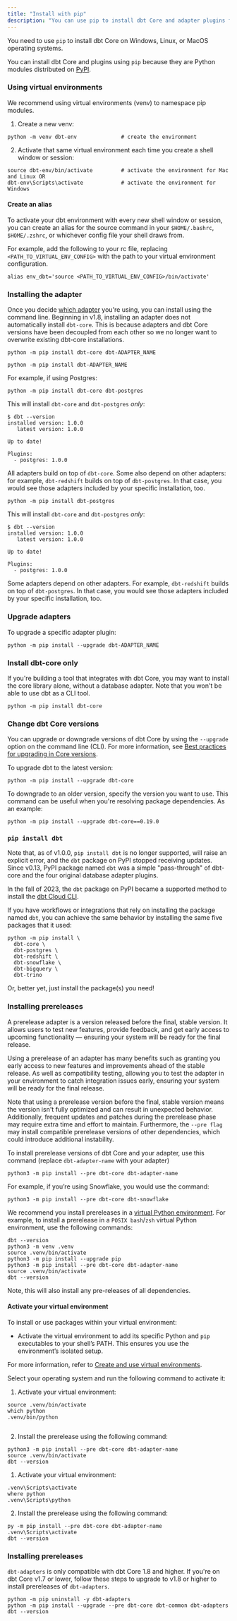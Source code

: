```yaml
---
title: "Install with pip"
description: "You can use pip to install dbt Core and adapter plugins from the command line."
---
```


You need to use `pip` to install dbt Core on Windows, Linux, or MacOS operating systems.

You can install dbt Core and plugins using `pip` because they are Python modules distributed on [PyPI](https://pypi.org/project/dbt-core/).

<FAQ path="Core/install-pip-os-prereqs" />
<FAQ path="Core/install-python-compatibility" />

### Using virtual environments

We recommend using virtual environments (venv) to namespace pip modules.

1. Create a new venv:

```shell
python -m venv dbt-env				# create the environment
```

2. Activate that same virtual environment each time you create a shell window or session:

```shell
source dbt-env/bin/activate			# activate the environment for Mac and Linux OR
dbt-env\Scripts\activate			# activate the environment for Windows
```

#### Create an alias

To activate your dbt environment with every new shell window or session, you can create an alias for the source command in your `$HOME/.bashrc`, `$HOME/.zshrc`, or whichever config file your shell draws from. 

For example, add the following to your rc file, replacing `<PATH_TO_VIRTUAL_ENV_CONFIG>` with the path to your virtual environment configuration.

```shell
alias env_dbt='source <PATH_TO_VIRTUAL_ENV_CONFIG>/bin/activate'
```

### Installing the adapter

Once you decide [which adapter](/docs/supported-data-platforms) you're using, you can install using the command line. Beginning in v1.8, installing an adapter does not automatically install `dbt-core`. This is because adapters and dbt Core versions have been decoupled from each other so we no longer want to overwrite existing dbt-core installations.

<VersionBlock firstVersion="1.8">

```shell
python -m pip install dbt-core dbt-ADAPTER_NAME
```

</VersionBlock>

<VersionBlock lastVersion="1.7">

```shell
python -m pip install dbt-ADAPTER_NAME
```

</VersionBlock>

For example, if using Postgres:

<VersionBlock firstVersion="1.8">

```shell
python -m pip install dbt-core dbt-postgres
```

This will install `dbt-core` and `dbt-postgres` _only_:

```shell
$ dbt --version
installed version: 1.0.0
   latest version: 1.0.0

Up to date!

Plugins:
  - postgres: 1.0.0
```

All adapters build on top of `dbt-core`. Some also depend on other adapters: for example, `dbt-redshift` builds on top of `dbt-postgres`. In that case, you would see those adapters included by your specific installation, too.
</VersionBlock>

<VersionBlock lastVersion="1.7">

```shell
python -m pip install dbt-postgres
```

This will install `dbt-core` and `dbt-postgres` _only_:

```shell
$ dbt --version
installed version: 1.0.0
   latest version: 1.0.0

Up to date!

Plugins:
  - postgres: 1.0.0
```

Some adapters depend on other adapters. For example, `dbt-redshift` builds on top of `dbt-postgres`. In that case, you would see those adapters included by your specific installation, too.
</VersionBlock>

### Upgrade adapters

To upgrade a specific adapter plugin:

```shell
python -m pip install --upgrade dbt-ADAPTER_NAME
```

### Install dbt-core only

If you're building a tool that integrates with dbt Core, you may want to install the core library alone, without a database adapter. Note that you won't be able to use dbt as a CLI tool.

```shell
python -m pip install dbt-core
```

### Change dbt Core versions

You can upgrade or downgrade versions of dbt Core by using the `--upgrade` option on the command line (CLI). For more information, see [Best practices for upgrading in Core versions](/docs/dbt-versions/core#best-practices-for-upgrading).

To upgrade dbt to the latest version:

```
python -m pip install --upgrade dbt-core
```

To downgrade to an older version, specify the version you want to use. This command can be useful when you're resolving package dependencies. As an example:

```
python -m pip install --upgrade dbt-core==0.19.0
```

### `pip install dbt`

Note that, as of v1.0.0, `pip install dbt` is no longer supported, will raise an explicit error, and the `dbt` package on PyPI stopped receiving updates. Since v0.13, PyPI package named `dbt` was a simple "pass-through" of dbt-core and the four original database adapter plugins.

In the fall of 2023, the `dbt` package on PyPI became a supported method to install the [dbt Cloud CLI](/docs/cloud/cloud-cli-installation?install=pip#install-dbt-cloud-cli-in-pip).

If you have workflows or integrations that rely on installing the package named `dbt`, you can achieve the same behavior by installing the same five packages that it used:

```shell
python -m pip install \
  dbt-core \
  dbt-postgres \
  dbt-redshift \
  dbt-snowflake \
  dbt-bigquery \
  dbt-trino
```

Or, better yet, just install the package(s) you need!

<VersionBlock firstVersion="1.8">

### Installing prereleases

A prerelease adapter is a version released before the final, stable version. It allows users to test new features, provide feedback, and get early access to upcoming functionality &mdash; ensuring your system will be ready for the final release.

Using a prerelease of an adapter has many benefits such as granting you early access to new features and improvements ahead of the stable release. As well as compatibility testing, allowing you to test the adapter in your environment to catch integration issues early, ensuring your system will be ready for the final release. 

Note that using a prerelease version before the final, stable version means the version isn't fully optimized and can result in unexpected behavior. Additionally, frequent updates and patches during the prerelease phase may require extra time and effort to maintain. Furthermore, the `--pre flag` may install compatible prerelease versions of other dependencies, which could introduce additional instability.

To install prerelease versions of dbt Core and your adapter, use this command (replace `dbt-adapter-name` with your adapter)

```shell
python3 -m pip install --pre dbt-core dbt-adapter-name
```

For example, if you’re using Snowflake, you would use the command:


```shell
python3 -m pip install --pre dbt-core dbt-snowflake

```

We recommend you install prereleases in a [virtual Python environment](https://packaging.python.org/en/latest/guides/installing-using-pip-and-virtual-environments/). For example, to install a prerelease in a `POSIX bash`/`zsh` virtual Python environment, use the following commands:

```shell
dbt --version
python3 -m venv .venv
source .venv/bin/activate
python3 -m pip install --upgrade pip
python3 -m pip install --pre dbt-core dbt-adapter-name
source .venv/bin/activate
dbt --version
```
Note, this will also install any pre-releases of all dependencies.

#### Activate your virtual environment 

To install or use packages within your virtual environment:

- Activate the virtual environment to add its specific Python and `pip` executables to your shell’s PATH. This ensures you use the environment’s isolated setup. 

For more information, refer to [Create and use virtual environments](https://packaging.python.org/en/latest/guides/installing-using-pip-and-virtual-environments/#create-and-use-virtual-environments).

Select your operating system and run the following command to activate it:

<Expandable alt_header="Unix/macOS" >

1. Activate your virtual environment: 

```shell
source .venv/bin/activate
which python
.venv/bin/python
  
```
  2. Install the prerelease using the following command:


```shell
python3 -m pip install --pre dbt-core dbt-adapter-name
source .venv/bin/activate
dbt --version
```

</Expandable>

<Expandable alt_header="Windows" >

1. Activate your virtual environment: 

```shell
.venv\Scripts\activate
where python
.venv\Scripts\python
```

2. Install the prerelease using the following command:

```shell
py -m pip install --pre dbt-core dbt-adapter-name
.venv\Scripts\activate
dbt --version
```

</Expandable>


</VersionBlock>

<VersionBlock lastVersion="1.7">

### Installing prereleases

`dbt-adapters` is only compatible with dbt Core 1.8 and higher. If you're on dbt Core v1.7 or lower, follow these steps to upgrade to v1.8 or higher to install prereleases of `dbt-adapters`.

```shell
python -m pip uninstall -y dbt-adapters
python -m pip install --upgrade --pre dbt-core dbt-common dbt-adapters
dbt --version
```

</VersionBlock>